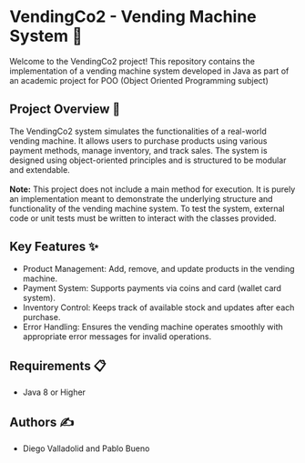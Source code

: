 # VendingCo2 - Vending Machine System 🏪
Welcome to the VendingCo2 project! This repository contains the implementation of a vending machine system developed in Java as part of an academic project for POO (Object Oriented Programming subject)

## Project Overview 📝
The VendingCo2 system simulates the functionalities of a real-world vending machine.
It allows users to purchase products using various payment methods, manage inventory, and track sales.
The system is designed using object-oriented principles and is structured to be modular and extendable.
<br><br>
**Note:** This project does not include a main method for execution.
It is purely an implementation meant to demonstrate the underlying structure and functionality of the vending machine system.
To test the system, external code or unit tests must be written to interact with the classes provided.

## Key Features ✨
- Product Management: Add, remove, and update products in the vending machine.
- Payment System: Supports payments via coins and card (wallet card system).
- Inventory Control: Keeps track of available stock and updates after each purchase.
- Error Handling: Ensures the vending machine operates smoothly with appropriate error messages for invalid operations.

## Requirements 📋
- Java 8 or Higher

## Authors ✍️
- Diego Valladolid and Pablo Bueno
